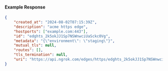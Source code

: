 <!-- Code generated for API Clients. DO NOT EDIT. -->

#### Example Response

```json
{
	"created_at": "2024-08-02T07:15:39Z",
	"description": "acme https edge",
	"hostports": ["example.com:443"],
	"id": "edghts_2k5okJJ1Sp7NSWnwciUaSckc0Vg",
	"metadata": "{\"environment\": \"staging\"}",
	"mutual_tls": null,
	"routes": [],
	"tls_termination": null,
	"uri": "https://api.ngrok.com/edges/https/edghts_2k5okJJ1Sp7NSWnwciUaSckc0Vg"
}
```
